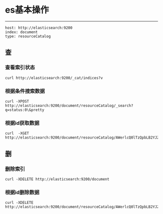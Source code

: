 # es基本操作

---

	host: http://elasticsearch:9200
	index: document
	type: resourceCatalog
	
## 查

### 查看索引状态
	
	curl http://elasticsearch:9200/_cat/indices?v

### 根据条件搜索数据

	curl -XPOST http://elasticsearch:9200/document/resourceCatalog/_search?q=status:0\&pretty

### 根据id获取数据
	
	curl  -XGET http://elasticsearch:9200/document/resourceCatalog/AWerlcQ0lTzQpbLB2YJZ

## 删

### 删除索引

	curl -XDELETE http://elasticsearch:9200/document
	
### 根据id删除数据
	
	curl -XDELETE http://elasticsearch:9200/document/resourceCatalog/AWerlcQ0lTzQpbLB2YJZ
	